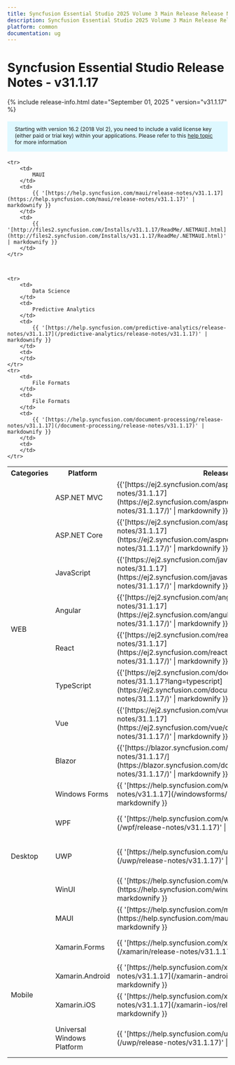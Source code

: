 ```yaml
---
title: Syncfusion Essential Studio 2025 Volume 3 Main Release Release Notes   - v31.1.17
description: Syncfusion Essential Studio 2025 Volume 3 Main Release Release Notes   - v31.1.17
platform: common
documentation: ug
---
```


# Syncfusion Essential Studio  Release Notes   - v31.1.17

{% include release-info.html date="September 01, 2025 "   version="v31.1.17" %}

<style>
    #license {
        font-size: .88em !important;
        margin-top: 1.5em;
        margin-bottom: 1.5em;
        background-color: #def8ff;
        padding: 10px 17px 14px;
    }
</style>

<div id="license">
    Starting with version 16.2 (2018 Vol 2), you need to include a valid license key (either paid or trial key) within your applications.
    Please refer to this <a href="/common/essential-studio/licensing/license-key">help topic</a> for more information
</div>



<table>
    <tr>
        <th>
            Categories
        </th>
        <th>
            Platform
        </th>
        <th>
            Release Notes
        </th>
        <th>
            Read Me
        </th>
    </tr>
    <tr>
        <td rowspan="8">
            WEB
        </td>
        <td>
            ASP.NET MVC
        </td>
        <td>
            {{'[https://ej2.syncfusion.com/aspnetmvc/documentation/release-notes/31.1.17](https://ej2.syncfusion.com/aspnetmvc/documentation/release-notes/31.1.17/)' | markdownify }}
        </td>
        <td>
            {{'[http://files2.syncfusion.com/Installs/v31.1.17/ReadMe/web/ASPMVC.html](http://files2.syncfusion.com/Installs/v31.1.17/ReadMe/web/ASPMVC.html)' | markdownify }}
        </td>
    </tr>
    <tr>
        <td>
            ASP.NET Core
        </td>
        <td>
            {{'[https://ej2.syncfusion.com/aspnetcore/documentation/release-notes/31.1.17](https://ej2.syncfusion.com/aspnetcore/documentation/release-notes/31.1.17/)' | markdownify }}
        </td>
        <td>
            {{'[http://files2.syncfusion.com/Installs/v31.1.17/ReadMe/web/ASPNETCORE.html](http://files2.syncfusion.com/Installs/v31.1.17/ReadMe/web/ASPNETCORE.html)' | markdownify }}
        </td>
    </tr>
    <tr>
        <td>
            JavaScript
        </td>
        <td>
            {{'[https://ej2.syncfusion.com/javascript/documentation/release-notes/31.1.17](https://ej2.syncfusion.com/javascript/documentation/release-notes/31.1.17/)' | markdownify }}
        </td>
        <td>
            {{'[http://files2.syncfusion.com/Installs/v31.1.17/ReadMe/web/JavaScript.html](http://files2.syncfusion.com/Installs/v31.1.17/ReadMe/web/JavaScript.html)' | markdownify }}
        </td>
    </tr>
    <tr>
        <td>
            Angular
        </td>
        <td>
            {{'[https://ej2.syncfusion.com/angular/documentation/release-notes/31.1.17](https://ej2.syncfusion.com/angular/documentation/release-notes/31.1.17/)' | markdownify }}
        </td>
        <td>
            {{'[http://files2.syncfusion.com/Installs/v31.1.17/ReadMe/web/Angular.html](http://files2.syncfusion.com/Installs/v31.1.17/ReadMe/web/Angular.html)' | markdownify }}
        </td>
    </tr>
    <tr>
        <td>
            React
        </td>
        <td>
            {{'[https://ej2.syncfusion.com/react/documentation/release-notes/31.1.17](https://ej2.syncfusion.com/react/documentation/release-notes/31.1.17/)' | markdownify }}
        </td>
        <td>
            {{'[http://files2.syncfusion.com/Installs/v31.1.17/ReadMe/web/React.html](http://files2.syncfusion.com/Installs/v31.1.17/ReadMe/web/React.html)' | markdownify }}
        </td>
    </tr>
    <tr>
        <td>
            TypeScript
        </td>
        <td>
            {{'[https://ej2.syncfusion.com/documentation/release-notes/31.1.17?lang=typescript](https://ej2.syncfusion.com/documentation/release-notes/31.1.17/)' | markdownify }}
        </td>
        <td>
            {{'[http://files2.syncfusion.com/Installs/v31.1.17/ReadMe/web/TypeScript.html](http://files2.syncfusion.com/Installs/v31.1.17/ReadMe/web/TypeScript.html)' | markdownify }}
        </td>
    </tr>
    <tr>
        <td>
            Vue
        </td>
        <td>
            {{'[https://ej2.syncfusion.com/vue/documentation/release-notes/31.1.17](https://ej2.syncfusion.com/vue/documentation/release-notes/31.1.17/)' | markdownify }}
        </td>
        <td>
            {{'[http://files2.syncfusion.com/Installs/v31.1.17/ReadMe/web/Vue.html](http://files2.syncfusion.com/Installs/v31.1.17/ReadMe/web/Vue.html)' | markdownify }}
        </td>
    </tr>
    <tr>
        <td>
            Blazor
        </td>
        <td>
            {{'[https://blazor.syncfusion.com/documentation/release-notes/31.1.17/](https://blazor.syncfusion.com/documentation/release-notes/31.1.17/)' | markdownify }}
        </td>
        <td>
            {{'[http://files2.syncfusion.com/Installs/v31.1.17/ReadMe/web/Blazor.html](http://files2.syncfusion.com/Installs/v31.1.17/ReadMe/web/Blazor.html)' | markdownify }}
        </td>
    </tr>
    <tr>
        <td rowspan="5">
            Desktop
        </td>
        <td>
            Windows Forms
        </td>
        <td>
            {{ '[https://help.syncfusion.com/windowsforms/release-notes/v31.1.17](/windowsforms/release-notes/v31.1.17)' | markdownify }}
        </td>
        <td>
            {{ '[http://files2.syncfusion.com/Installs/v31.1.17/ReadMe/WindowsForms.html](http://files2.syncfusion.com/Installs/v31.1.17/ReadMe/WindowsForms.html)' | markdownify }}
        </td>
    </tr>
    <tr>
        <td>
            WPF
        </td>
        <td>
            {{ '[https://help.syncfusion.com/wpf/release-notes/v31.1.17](/wpf/release-notes/v31.1.17)' | markdownify }}
        </td>
        <td>
            {{ '[http://files2.syncfusion.com/Installs/v31.1.17/ReadMe/WPF.html](http://files2.syncfusion.com/Installs/v31.1.17/ReadMe/WPF.html)' | markdownify }}
        </td>
    </tr>
    <tr>
        <td>
            UWP
        </td>
        <td>
            {{ '[https://help.syncfusion.com/uwp/release-notes/v31.1.17](/uwp/release-notes/v31.1.17)' | markdownify }}
        </td>
        <td>
            {{ '[http://files2.syncfusion.com/Installs/v31.1.17/ReadMe/UniversalWindows.html](http://files2.syncfusion.com/Installs/v31.1.17/ReadMe/UniversalWindows.html)' | markdownify }}
        </td>
    </tr>
    <tr>
        <td>
            WinUI
        </td>
        <td>
            {{ '[https://help.syncfusion.com/winui/release-notes/v31.1.17](https://help.syncfusion.com/winui/release-notes/v31.1.17)' | markdownify }}
        </td>
        <td>
            {{ '[http://files2.syncfusion.com/Installs/v31.1.17/ReadMe/WinUI.html](http://files2.syncfusion.com/Installs/v31.1.17/ReadMe/WinUI.html)' | markdownify }}
        </td>
    </tr>
    <tr>
        <td>
            MAUI
        </td>
        <td>
            {{ '[https://help.syncfusion.com/maui/release-notes/v31.1.17](https://help.syncfusion.com/maui/release-notes/v31.1.17)' | markdownify }}
        </td>
        <td>
            {{ '[http://files2.syncfusion.com/Installs/v31.1.17/ReadMe/.NETMAUI.html](http://files2.syncfusion.com/Installs/v31.1.17/ReadMe/.NETMAUI.html)' | markdownify }}
        </td>
    </tr>
    <tr>
        <td rowspan="5">
            Mobile
        </td>
        <td>
            Xamarin.Forms
        </td>
        <td>
            {{ '[https://help.syncfusion.com/xamarin/release-notes/v31.1.17](/xamarin/release-notes/v31.1.17)' | markdownify }}
        </td>
        <td>
            {{ '[http://files2.syncfusion.com/Installs/v31.1.17/ReadMe/Xamarin_Forms.html](http://files2.syncfusion.com/Installs/v31.1.17/ReadMe/Xamarin_Forms.html)' | markdownify }}
        </td>
    </tr>
    <tr>
        <td>
            Xamarin.Android
        </td>
        <td>
            {{ '[https://help.syncfusion.com/xamarin-android/release-notes/v31.1.17](/xamarin-android/release-notes/v31.1.17)' | markdownify }}
        </td>
        <td>
            {{ '[http://files2.syncfusion.com/Installs/v31.1.17/ReadMe/Xamarin_Forms.html](http://files2.syncfusion.com/Installs/v31.1.17/ReadMe/Xamarin_Forms.html)' | markdownify }}
        </td>
    </tr>
    <tr>
        <td>
            Xamarin.iOS
        </td>
        <td>
            {{ '[https://help.syncfusion.com/xamarin-ios/release-notes/v31.1.17](/xamarin-ios/release-notes/v31.1.17)' | markdownify }}
        </td>
        <td>
            {{ '[http://files2.syncfusion.com/Installs/v31.1.17/ReadMe/Xamarin_Forms.html](http://files2.syncfusion.com/Installs/v31.1.17/ReadMe/Xamarin_Forms.html)' | markdownify }}
        </td>
    </tr>
    <tr>
        <td>
            Universal Windows Platform
        </td>
        <td>
            {{ '[https://help.syncfusion.com/uwp/release-notes/v31.1.17](/uwp/release-notes/v31.1.17)' | markdownify }}
        </td>
        <td>
            {{ '[http://files2.syncfusion.com/Installs/v31.1.17/ReadMe/UniversalWindows.html](http://files2.syncfusion.com/Installs/v31.1.17/ReadMe/UniversalWindows.html)' | markdownify }}
        </td>
    </tr>

    <tr>
        <td>
            MAUI
        </td>
        <td>
            {{ '[https://help.syncfusion.com/maui/release-notes/v31.1.17](https://help.syncfusion.com/maui/release-notes/v31.1.17)' | markdownify }}
        </td>
        <td>
            {{ '[http://files2.syncfusion.com/Installs/v31.1.17/ReadMe/.NETMAUI.html](http://files2.syncfusion.com/Installs/v31.1.17/ReadMe/.NETMAUI.html)' | markdownify }}
        </td>
    </tr>



    <tr>
        <td>
            Data Science
        </td>
        <td>
            Predictive Analytics
        </td>
        <td>
            {{ '[https://help.syncfusion.com/predictive-analytics/release-notes/v31.1.17](/predictive-analytics/release-notes/v31.1.17)' | markdownify }}
        </td>
        <td>
        </td>
    </tr>
    <tr>
        <td>
            File Formats
        </td>
        <td>
            File Formats
        </td>
        <td>
            {{ '[https://help.syncfusion.com/document-processing/release-notes/v31.1.17](/document-processing/release-notes/v31.1.17)' | markdownify }}
        </td>
        <td>
        </td>
    </tr>
</table>